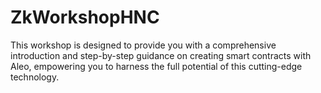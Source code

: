 # ZkWorkshopHNC
This workshop is designed to provide you with a comprehensive introduction and step-by-step guidance on creating smart contracts with Aleo, empowering you to harness the full potential of this cutting-edge technology.
